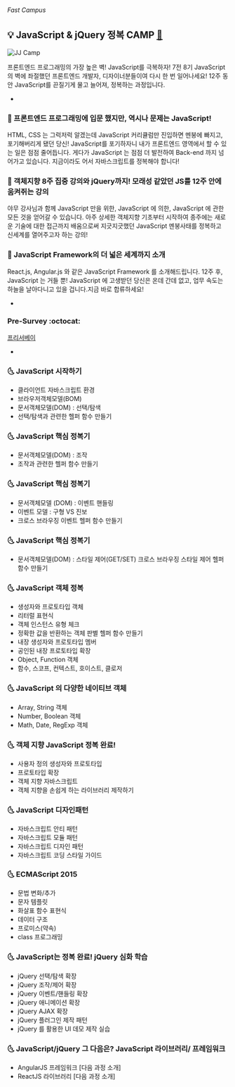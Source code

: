 ###### Fast Campus

## :bulb: JavaScript & jQuery 정복 CAMP [:link:](http://www.fastcampus.co.kr/dev_camp_jst/)

![JJ Camp](Assets/cover.jpg)

프론트엔드 프로그래밍의 가장 높은 벽! JavaScript를 극복하자!
7전 8기 JavaScript 의 벽에 좌절했던 프론트엔드 개발자, 디자이너분들이여 다시 한 번 일어나세요!
12주 동안 JavaScript를 끈질기게 물고 늘어져, 정복하는 과정입니다.

-

### :musical_note: 프론트엔드 프로그래밍에 입문 했지만, 역시나 문제는 JavaScript!

HTML, CSS 는 그럭저럭 알겠는데 JavaScript 커리큘럼만 진입하면 멘붕에 빠지고, 포기해버리게 됐던 당신!
JavaScript를 포기하자니 내가 프론트엔드 영역에서 할 수 있는 일은 점점 줄어듭니다. 게다가 JavaScript 는 점점 더 발전하여 Back-end 까지 넘어가고 있습니다. 지금이라도 어서 자바스크립트를 정복해야 합니다!

### :musical_note: 객체지향 8주 집중 강의와 jQuery까지! 모래성 같았던 JS를 12주 안에 움켜쥐는 강의

야무 강사님과 함께 JavaScript 만을 위한, JavaScript 에 의한, JavaScript 에 관한 모든 것을 얻어갈 수 있습니다.
아주 상세한 객체지향 기초부터 시작하여 종주에는 새로운 기술에 대한 접근까지 배움으로써 지긋지긋했던 JavaScript 멘붕사태를 정복하고 신세계를 열어주고자 하는 강의!

### :musical_note: JavaScript Framework의 더 넓은 세계까지 소개

React.js, Angular.js 와 같은 JavaScript Framework 를 소개해드립니다.
12주 후, JavaScript 는 거들 뿐! JavaScript 에 고생받던 당신은 온데 간데 없고, 업무 속도는 하늘을 날아다니고 있을 겁니다.지금 바로 합류하세요!

-

### Pre-Survey :octocat:

[프리서베이](http://goo.gl/forms/r6IpNiCrRxHM3bMA3)

-

### :last_quarter_moon_with_face: JavaScript 시작하기
- 클라이언트 자바스크립트 환경
- 브라우저객체모델(BOM)
- 문서객체모델(DOM) : 선택/탐색
- 선택/탐색과 관련한 헬퍼 함수 만들기

### :last_quarter_moon_with_face: JavaScript 핵심 정복기
- 문서객체모델(DOM) : 조작
- 조작과 관련한 헬퍼 함수 만들기

### :last_quarter_moon_with_face: JavaScript 핵심 정복기
- 문서객체모델 (DOM) : 이벤트 핸들링
- 이벤트 모델 : 구형 VS 진보
- 크로스 브라우징 이벤트 헬퍼 함수 만들기

### :last_quarter_moon_with_face: JavaScript 핵심 정복기
- 문서객체모델(DOM) : 스타일 제어(GET/SET)
크로스 브라우징 스타일 제어 헬퍼 함수 만들기

### :last_quarter_moon_with_face: JavaScript 객체 정복
- 생성자와 프로토타입 객체
- 리터럴 표현식
- 객체 인스턴스 유형 체크
- 정확한 값을 반환하는 객체 판별 헬퍼 함수 만들기
- 내장 생성자와 프로토타입 멤버
- 공인된 내장 프로토타입 확장
- Object, Function 객체
- 함수, 스코프, 컨텍스트, 호이스트, 클로저

### :last_quarter_moon_with_face: JavaScript 의 다양한 네이티브 객체
- Array, String 객체
- Number, Boolean 객체
- Math, Date, RegExp 객체

### :last_quarter_moon_with_face: 객체 지향 JavaScript 정복 완료!
- 사용자 정의 생성자와 프로토타입
- 프로토타입 확장
- 객체 지향 자바스크립트
- 객체 지향을 손쉽게 하는 라이브러리 제작하기

### :last_quarter_moon_with_face: JavaScript 디자인패턴
- 자바스크립트 안티 패턴
- 자바스크립트 모듈 패턴
- 자바스크립트 디자인 패턴
- 자바스크립트 코딩 스타일 가이드

### :last_quarter_moon_with_face: ECMAScript 2015
- 문법 변화/추가
- 문자 템플릿
- 화살표 함수 표현식
- 데이터 구조
- 프로미스(약속)
- class 프로그래밍

### :last_quarter_moon_with_face: JavaScript는 정복 완료! jQuery 심화 학습
- jQuery 선택/탐색 확장
- jQuery 조작/제어 확장
- jQuery 이벤트/핸들링 확장
- jQuery 애니메이션 확장
- jQuery AJAX 확장
- jQuery 플러그인 제작 패턴
- jQuery 를 활용한 UI 데모 제작 실습

### :last_quarter_moon_with_face: JavaScript/jQuery 그 다음은? JavaScript 라이브러리/ 프레임워크
- AngularJS 프레임워크 [다음 과정 소개]
- ReactJS 라이브러리 [다음 과정 소개]
